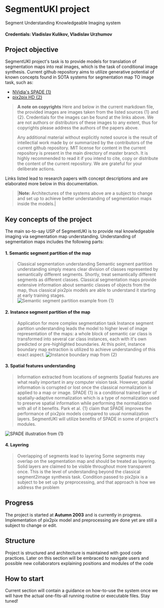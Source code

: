 # SegmentUKI project
Segment Understanding Knowledgeable Imaging system

#### Credentials: Vladislav Kulikov, Vladislav Urzhumov

## Project objective
SegmentUKI project's task is to provide models for translation of segmentation maps into real images, which is the task of conditional image synthesis.
Current github repository aims to utilize generative potential of known concepts found in SOTA systems for segmentation map TO image task, such as:
* [NVidia's SPADE {1}](https://arxiv.org/pdf/1903.07291.pdf)
* [pix2pix HD {2}](https://arxiv.org/pdf/1711.11585.pdf)

> **A note on copyrights**
> Here and below in the current markdown file, the provided images are images taken from the listed sources {1} and {2}. Credentials for the images can be found at the links above.
> We are not authors or distributors of these images to any extent, thus for copyrights please address the authors of the papers above.
> 
> Any additional material without explicitly noted source is the result of intellectial work made by or summarized by the contributors of the current github repository.
> MIT license for content in the current repository is present in the main directory of master branch.
> It is highly recommended to read it if you intend to cite, copy or distribute the content of the current repository. We are grateful for your deliberate actions.

Links listed lead to research papers with concept descriptions and are elaborated more below in this documentation.

>|**Note:** Architectures of the systems above are a subject to change and set up to achieve better understanding of segmentation maps inside the models.|

## Key concepts of the project
The main so-to-say USP of SegmentUKI is to provide real knowledgeable imaging via segmentation map understanding. Understanding of segmentation maps includes the following parts:

#### 1. Semantic segment partition of the map
> Classical segmentation understanding
Semantic segment partition understanding simply means clear division of classes represented by semantically different segments. Shortly, treat semantically different segments as different classes.
Classical segmentation maps provide extensive information about semantic classes of objects from the map, thus classical pix2pix models are able to understand it starting at early training stages.
![Semantic segment partition example from {1}](https://github.com/v-like-engine/segmentuki/assets/57713513/d1478c94-d22a-43cb-bee4-d52403382820)


#### 2. Instance segment partition of the map
> Application for more complex segmentation task
Instance segment partition understanding leads the model to higher level of image representation of the maps: a whole block of semantic car class is transformed into several car class instances, each with it's own predicted or pre-highlighted boundaries. At this point, instance boundary map extraction is utilized to achieve understanding of this exact aspect.
![Instance boundary map from {2}](https://github.com/v-like-engine/segmentuki/assets/57713513/e06cee4b-461a-4105-a1a0-fe339e78eef0)


#### 3. Spatial features understanding
> Information extracted from locations of segments
Spatial features are what really important in any computer vision task. However, spatial information is corrupted or lost once the classical normalization is applied to a map or image.
SPADE {1} is a conditional trained layer of spatially-adaptive normalization which is a type of normalization used to preserve spatial information while performing the normalization with all of it benefits.
Park et al. {1} claim that SPADE improves the performance of pix2pix models compared to usual normalization layers.
SegmentUKI will utilize benefits of SPADE in some of project's modules.

![SPADE illustration from {1}](https://github.com/v-like-engine/segmentuki/assets/57713513/b95247ae-1b58-499b-a178-036ad582c15d)


#### 4. Layering
> Overlapping of segments lead to layering
Some segments may overlap on the segmentation map and should be treated as layering. Solid layers are claimed to be visible throughout more transparent once.
This is the level of understanding beyond the classical segment2image synthesis task. Condition passed to pix2pix is a subject to be set up by preprocessing, and that approach is how we address the problem


## Progress

The project is started at **Autumn 2003** and is currently in progress.
Implementation of pix2pix model and preprocessing are done yet are still a subject to change or edit.


## Structure

Project is structured and architecture is maintained with good code practices. Later on this section will be embraced to navigate users and possible new collaborators explaining positions and modules of the code


## How to start

Current section will contain a guidance on how-to-use the system once we will have the actual one-fits-all running routine or executable files. Stay tuned!
